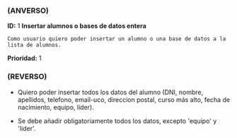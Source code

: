 ### (ANVERSO)
**ID:** 1 **Insertar alumnos o bases de datos entera**

`Como usuario quiero poder insertar un alumno o una base de datos a la lista de alumnos.`

**Prioridad:** 1

### (REVERSO)


* Quiero poder insertar todos los datos del alumno (DNI, nombre, apellidos, telefono, email-uco, direccion postal, curso más alto, fecha de nacimiento, equipo, lider).

* Se debe añadir obligatoriamente todos los datos, excepto 'equipo' y 'lider'.
